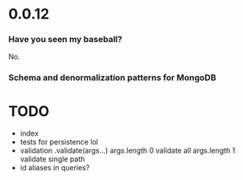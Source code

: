 # 0.0.12

### Have you seen my baseball?

No. 

### Schema and denormalization patterns for MongoDB

# TODO
- index
- tests for persistence lol
- validation 
.validate(args...)
  args.length 0 validate all
  args.length 1 validate single path
- id aliases in queries? 
